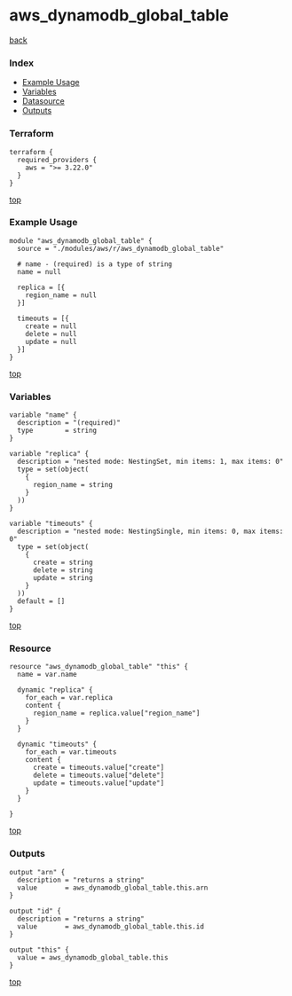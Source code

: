 # aws_dynamodb_global_table

[back](../aws.md)

### Index

- [Example Usage](#example-usage)
- [Variables](#variables)
- [Datasource](#datasource)
- [Outputs](#outputs)

### Terraform

```hcl
terraform {
  required_providers {
    aws = ">= 3.22.0"
  }
}
```

[top](#index)

### Example Usage

```hcl
module "aws_dynamodb_global_table" {
  source = "./modules/aws/r/aws_dynamodb_global_table"

  # name - (required) is a type of string
  name = null

  replica = [{
    region_name = null
  }]

  timeouts = [{
    create = null
    delete = null
    update = null
  }]
}
```

[top](#index)

### Variables

```hcl
variable "name" {
  description = "(required)"
  type        = string
}

variable "replica" {
  description = "nested mode: NestingSet, min items: 1, max items: 0"
  type = set(object(
    {
      region_name = string
    }
  ))
}

variable "timeouts" {
  description = "nested mode: NestingSingle, min items: 0, max items: 0"
  type = set(object(
    {
      create = string
      delete = string
      update = string
    }
  ))
  default = []
}
```

[top](#index)

### Resource

```hcl
resource "aws_dynamodb_global_table" "this" {
  name = var.name

  dynamic "replica" {
    for_each = var.replica
    content {
      region_name = replica.value["region_name"]
    }
  }

  dynamic "timeouts" {
    for_each = var.timeouts
    content {
      create = timeouts.value["create"]
      delete = timeouts.value["delete"]
      update = timeouts.value["update"]
    }
  }

}
```

[top](#index)

### Outputs

```hcl
output "arn" {
  description = "returns a string"
  value       = aws_dynamodb_global_table.this.arn
}

output "id" {
  description = "returns a string"
  value       = aws_dynamodb_global_table.this.id
}

output "this" {
  value = aws_dynamodb_global_table.this
}
```

[top](#index)